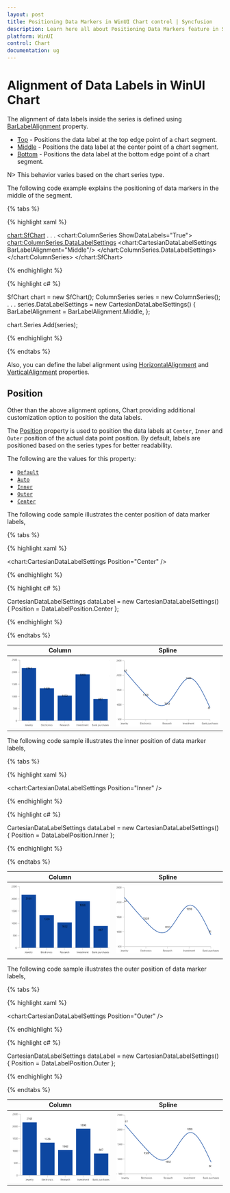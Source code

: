 ```yaml
---
layout: post
title: Positioning Data Markers in WinUI Chart control | Syncfusion
description: Learn here all about Positioning Data Markers feature in Syncfusion WinUI Chart(SfChart) control and more.
platform: WinUI
control: Chart
documentation: ug
---
```


# Alignment of Data Labels in WinUI Chart

The alignment of data labels inside the series is defined using [BarLabelAlignment](https://help.syncfusion.com/cr/winui/Syncfusion.UI.Xaml.Charts.CartesianDataLabelSettings.html#Syncfusion_UI_Xaml_Charts_CartesianDataLabelSettings_BarLabelAlignment) property.

* [Top](https://help.syncfusion.com/cr/winui/Syncfusion.UI.Xaml.Charts.BarLabelAlignment.html#Syncfusion_UI_Xaml_Charts_BarLabelAlignment_Top) - Positions the data label at the top edge point of a chart segment.
* [Middle](https://help.syncfusion.com/cr/winui/Syncfusion.UI.Xaml.Charts.BarLabelAlignment.html#Syncfusion_UI_Xaml_Charts_BarLabelAlignment_Middle) - Positions the data label at the center point of a chart segment.
* [Bottom](https://help.syncfusion.com/cr/winui/Syncfusion.UI.Xaml.Charts.BarLabelAlignment.html#Syncfusion_UI_Xaml_Charts_BarLabelAlignment_Bottom) - Positions the data label at the bottom edge point of a chart segment.

N> This behavior varies based on the chart series type.

The following code example explains the positioning of data markers in the middle of the segment.

{% tabs %}

{% highlight xaml %}

<chart:SfChart>
. . .
<chart:ColumnSeries ShowDataLabels="True">
    <chart:ColumnSeries.DataLabelSettings>
        <chart:CartesianDataLabelSettings BarLabelAlignment="Middle"/>
    </chart:ColumnSeries.DataLabelSettings>
</chart:ColumnSeries>
</chart:SfChart>

{% endhighlight %}

{% highlight c# %}

SfChart chart = new SfChart();
ColumnSeries series = new ColumnSeries();
. . .
series.DataLabelSettings = new CartesianDataLabelSettings()
{
    BarLabelAlignment = BarLabelAlignment.Middle,
};

chart.Series.Add(series);

{% endhighlight %}

{% endtabs %}

Also, you can define the label alignment using  [HorizontalAlignment](https://help.syncfusion.com/cr/winui/Syncfusion.UI.Xaml.Charts.ChartDataLabelSettings.html#Syncfusion_UI_Xaml_Charts_ChartDataLabelSettings_HorizontalAlignment) and [VerticalAlignment](https://help.syncfusion.com/cr/winui/Syncfusion.UI.Xaml.Charts.ChartDataLabelSettings.html#Syncfusion_UI_Xaml_Charts_ChartDataLabelSettings_VerticalAlignment) properties.

## Position

Other than the above alignment options, Chart providing additional customization option to position the data labels. 

The [Position](https://help.syncfusion.com/cr/winui/Syncfusion.UI.Xaml.Charts.CartesianDataLabelSettings.html#Syncfusion_UI_Xaml_Charts_CartesianDataLabelSettings_Position) property is used to position the data labels at `Center`, `Inner` and `Outer` position of the actual data point position. By default, labels are positioned based on the series types for better readability.

The following are the values for this property: 

* [`Default`](https://help.syncfusion.com/cr/winui/Syncfusion.UI.Xaml.Charts.DataLabelPosition.html#Syncfusion_UI_Xaml_Charts_DataLabelPosition_Default)
* [`Auto`](https://help.syncfusion.com/cr/winui/Syncfusion.UI.Xaml.Charts.DataLabelPosition.html#Syncfusion_UI_Xaml_Charts_DataLabelPosition_Auto)
* [`Inner`](https://help.syncfusion.com/cr/winui/Syncfusion.UI.Xaml.Charts.DataLabelPosition.html#Syncfusion_UI_Xaml_Charts_DataLabelPosition_Inner)
* [`Outer`](https://help.syncfusion.com/cr/winui/Syncfusion.UI.Xaml.Charts.DataLabelPosition.html#Syncfusion_UI_Xaml_Charts_DataLabelPosition_Outer)
* [`Center`](https://help.syncfusion.com/cr/winui/Syncfusion.UI.Xaml.Charts.DataLabelPosition.html#Syncfusion_UI_Xaml_Charts_DataLabelPosition_Center)

The following code sample illustrates the center position of data marker labels,

{% tabs %}

{% highlight xaml %}

 <chart:CartesianDataLabelSettings Position="Center" />

{% endhighlight %}

{% highlight c# %}

CartesianDataLabelSettings dataLabel = new CartesianDataLabelSettings()
{
    Position = DataLabelPosition.Center
}; 

{% endhighlight %}

{% endtabs %}

| Column | Spline |
|--|--|
|![center Column](DataMarkers_images/labelposition_center_column.png)|![center Series](DataMarkers_images/labelposition_center_spline.png)|

The following code sample illustrates the inner position of data marker labels,

{% tabs %}

{% highlight xaml %}

<chart:CartesianDataLabelSettings Position="Inner" />

{% endhighlight %}

{% highlight c# %}

CartesianDataLabelSettings dataLabel = new CartesianDataLabelSettings()
{
    Position = DataLabelPosition.Inner
};  

{% endhighlight %}

{% endtabs %}

| Column | Spline |
|--|--|
|![Inner Column](DataMarkers_images/labelposition_inner_column.png)|![Inner Series](DataMarkers_images/labelposition_inner_spline.png)|


The following code sample illustrates the outer position of data marker labels,

{% tabs %}

{% highlight xaml %}

<chart:CartesianDataLabelSettings Position="Outer" />

{% endhighlight %}

{% highlight c# %}

CartesianDataLabelSettings dataLabel = new CartesianDataLabelSettings()
{
    Position = DataLabelPosition.Outer
};     

{% endhighlight %}

{% endtabs %}

| Column | Spline |
|--|--|
|![Outer Column](DataMarkers_images/labelposition_outer_column.png)|![Outer Series](DataMarkers_images/labelposition_outer_spline.png)|
